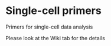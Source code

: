 # Single-cell primers
Primers for single-cell data analysis


Please look at the Wiki tab for the details
